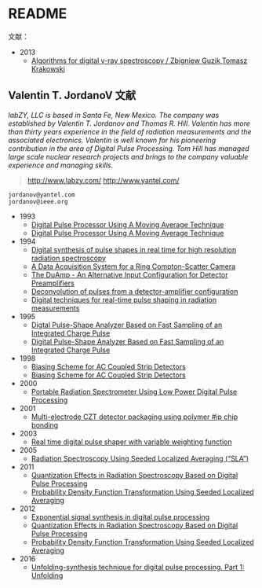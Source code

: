 <!-- README.md --- 
;; 
;; Description: 
;; Author: Hongyi Wu(吴鸿毅)
;; Email: wuhongyi@qq.com 
;; Created: 一 1月  1 00:02:38 2018 (+0800)
;; Last-Updated: 三 1月 17 16:15:30 2018 (+0800)
;;           By: Hongyi Wu(吴鸿毅)
;;     Update #: 4
;; URL: http://wuhongyi.cn -->

# README

文献：

- 2013
	- [Algorithms for digital γ-ray spectroscopy / Zbigniew Guzik,Tomasz Krakowski](http://wuhongyi.cn/HardwareNote/pdf/article/Algorithmsfordigitalγ-rayspectroscopy.pdf)




## Valentin T. JordanoV  文献


*labZY, LLC is based in Santa Fe, New Mexico. The company was established by Valentin T. Jordanov and Thomas R. Hill. Valentin has more than thirty years experience in the field of radiation measurements and the associated electronics. Valentin is well known for his pioneering contribution in the area of Digital Pulse Processing. Tom Hill has managed large scale nuclear research projects and brings to the company valuable experience and managing skills.*

> http://www.labzy.com/
> http://www.yantel.com/

```
jordanov@yantel.com 
jordanov@ieee.org
```

- 1993
	- [Digital Pulse Processor Using A Moving Average Technique](http://wuhongyi.cn/HardwareNote/pdf/article/00256658.pdf)
	- [Digital Pulse Processor Using A Moving Average Technique](http://wuhongyi.cn/HardwareNote/pdf/article/00301288.pdf)
- 1994
	- [Digital synthesis of pulse shapes in real time for high resolution radiation spectroscopy](http://wuhongyi.cn/HardwareNote/pdf/article/0000428.pdf)
	- [A Data Acquisition System for a Ring Compton-Scatter Camera](http://wuhongyi.cn/HardwareNote/pdf/article/00281465.pdf)
	- [The DuAmp - An Alternative Input Configuration for Detector Preamplifiers](http://wuhongyi.cn/HardwareNote/pdf/article/00701719.pdf)
	- [Deconvolution of pulses from a detector-amplifier configuration](http://wuhongyi.cn/HardwareNote/pdf/article/Deconvolution_of_pulses_from_a_detector-amplifier_configuration1.pdf)
	- [Digital techniques for real-time pulse shaping in radiation measurements](http://wuhongyi.cn/HardwareNote/pdf/article/Digital_techniques_for_real-time_pulse_shaping_in_radiation_measurements1.pdf)
- 1995
	- [Digtal Pulse-Shape Analyzer Based on Fast Sampling of an Integrated Charge Pulse](http://wuhongyi.cn/HardwareNote/pdf/article/00467893.pdf)
	- [Digital Pulse-Shape Analyzer Based on Fast Sampling of an Integrated Charge Pulse](http://wuhongyi.cn/HardwareNote/pdf/article/00474334.pdf)
- 1998
	- [Biasing Scheme for AC Coupled Strip Detectors](http://wuhongyi.cn/HardwareNote/pdf/article/00672671.pdf)
	- [Biasing Scheme for AC Coupled Strip Detectors](http://wuhongyi.cn/HardwareNote/pdf/article/00682637.pdf)
- 2000
	- [Portable Radiation Spectrometer Using Low Power Digital Pulse Processing](http://wuhongyi.cn/HardwareNote/pdf/article/00842512.pdf)
- 2001
	- [Multi-electrode CZT detector packaging using polymer #ip chip bonding](http://wuhongyi.cn/HardwareNote/pdf/article/1-s2.0-S0168900200009128-main.pdf)
- 2003
	- [Real time digital pulse shaper with variable weighting function](http://wuhongyi.cn/HardwareNote/pdf/article/1-s2.0-S0168900203010945-main.pdf)
- 2005
	- [Radiation Spectroscopy Using Seeded Localized Averaging (“SLA”)](http://wuhongyi.cn/HardwareNote/pdf/article/01596239.pdf)
- 2011
	- [Quantization Effects in Radiation Spectroscopy Based on Digital Pulse Processing](http://wuhongyi.cn/HardwareNote/pdf/article/06172854.pdf)
	- [Probability Density Function Transformation Using Seeded Localized Averaging](http://wuhongyi.cn/HardwareNote/pdf/article/06172859.pdf)
- 2012
	- [Exponential signal synthesis in digital pulse processing](http://wuhongyi.cn/HardwareNote/pdf/article/1-s2.0-S0168900211022510-main.pdf)
	- [Quantization Effects in Radiation Spectroscopy Based on Digital Pulse Processing](http://wuhongyi.cn/HardwareNote/pdf/article/06112193.pdf)
	- [Probability Density Function Transformation Using Seeded Localized Averaging](http://wuhongyi.cn/HardwareNote/pdf/article/06122471.pdf)
- 2016
	- [Unfolding-synthesis technique for digital pulse processing. Part 1: Unfolding](http://wuhongyi.cn/HardwareNote/pdf/article/1-s2.0-S0168900215008694-main.pdf)










<!-- README.md ends here -->
